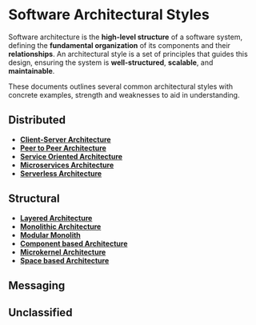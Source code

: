 # Software Architectural Styles

Software architecture is the **high-level structure** of a software system, defining the **fundamental organization** of its components and their **relationships**. An architectural style is a set of principles that guides this design, ensuring the system is **well-structured**, **scalable**, and **maintainable**. 

These documents outlines several common architectural styles with concrete examples, strength and weaknesses to aid in understanding.

## Distributed

* **[Client-Server Architecture](./client-server.md)**
* **[Peer to Peer Architecture](./peer-to-peer.md)**
* **[Service Oriented Architecture](./soa.md)**
* **[Microservices Architecture](./microservices.md)**
* **[Serverless Architecture](./serverless.md)**

## Structural

* **[Layered Architecture](./layered.md)**
* **[Monolithic Architecture](./monolithic.md)**
* **[Modular Monolith](./modular-monolith.md)**
* **[Component based Architecture](./component-based.md)**
* **[Microkernel Architecture](./microkernel.md)**
* **[Space based Architecture](./space-based.md)**

## Messaging

## Unclassified